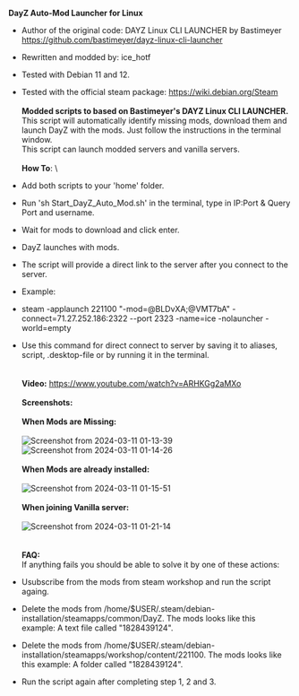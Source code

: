 **DayZ Auto-Mod Launcher for Linux**

- Author of the original code: DAYZ Linux CLI LAUNCHER by Bastimeyer https://github.com/bastimeyer/dayz-linux-cli-launcher
- Rewritten and modded by: ice_hotf
- Tested with Debian 11 and 12.
- Tested with the official steam package: https://wiki.debian.org/Steam
\
\
**Modded scripts to based on Bastimeyer's DAYZ Linux CLI LAUNCHER.**
\
This script will automatically identify missing mods, download them and launch DayZ with the mods.
Just follow the instructions in the terminal window.
\
This script can launch modded servers and vanilla servers.
\
\
  **How To**:
\
- Add both scripts to your 'home' folder.
- Run 'sh Start_DayZ_Auto_Mod.sh' in the terminal, type in IP:Port & Query Port and username. 
- Wait for mods to download and click enter.
- DayZ launches with mods.
- The script will provide a direct link to the server after you connect to the server.
- Example:
- steam -applaunch 221100 "-mod=@BLDvXA;@VMT7bA" -connect=71.27.252.186:2322 --port 2323 -name=ice -nolauncher -world=empty
- Use this command for direct connect to server by saving it to aliases, script, .desktop-file or by running it in the terminal.
\
\
\
**Video:**
https://www.youtube.com/watch?v=ARHKGg2aMXo
\
\
**Screenshots:**
\
\
**When Mods are Missing:**
\
\
![Screenshot from 2024-03-11 01-13-39](https://github.com/ice-HoTF/DayZ_Auto_Mod_Launcher/assets/162713879/63fe82ec-aeb0-4d25-b8a1-8c8f215c3634)
![Screenshot from 2024-03-11 01-14-26](https://github.com/ice-HoTF/DayZ_Auto_Mod_Launcher/assets/162713879/981d1859-208c-4b1f-a7ab-eaf528ddceec)
\
\
**When Mods are already installed:**
\
\
![Screenshot from 2024-03-11 01-15-51](https://github.com/ice-HoTF/DayZ_Auto_Mod_Launcher/assets/162713879/fe23aaf5-a1b8-4f74-a0f2-3a4ca93bd77a)
\
\
**When joining Vanilla server:**
\
\
![Screenshot from 2024-03-11 01-21-14](https://github.com/ice-HoTF/DayZ_Auto_Mod_Launcher/assets/162713879/bfe2a703-b0db-4ef7-a7e9-7404f27e5dd8)
\
\
\
**FAQ:**
\
If anything fails you should be able to solve it by one of these actions: 

- Usubscribe from the mods from steam workshop and run the script againg. 
- Delete the mods from /home/$USER/.steam/debian-installation/steamapps/common/DayZ. The mods looks like this example: A text file called "1828439124".
- Delete the mods from /home/$USER/.steam/debian-installation/steamapps/workshop/content/221100. The mods looks like this example: A folder called "1828439124".
- Run the script again after completing step 1, 2 and 3.
